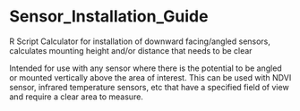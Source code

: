 # Sensor_Installation_Guide
R Script Calculator for installation of downward facing/angled sensors, calculates mounting height and/or distance that needs to be clear

Intended for use with any sensor where there is the potential to be angled or mounted vertically above the area of interest.
This can be used with NDVI sensor, infrared temperature sensors, etc that have a specified field of view and require a clear area to measure.
